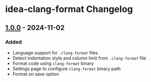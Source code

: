 <!-- Keep a Changelog guide -> https://keepachangelog.com -->

# idea-clang-format Changelog

## [1.0.0] - 2024-11-02

### Added
- Language support for `.clang-format` files
- Detect indentation style and column limit from `.clang-format` file
- Format code using `clang-format` binary
- Settings page to configure `clang-format` binary path
- Format on save option

[1.0.0]: https://github.com/aarcangeli/idea-clang-format/commits/v1.0.0
